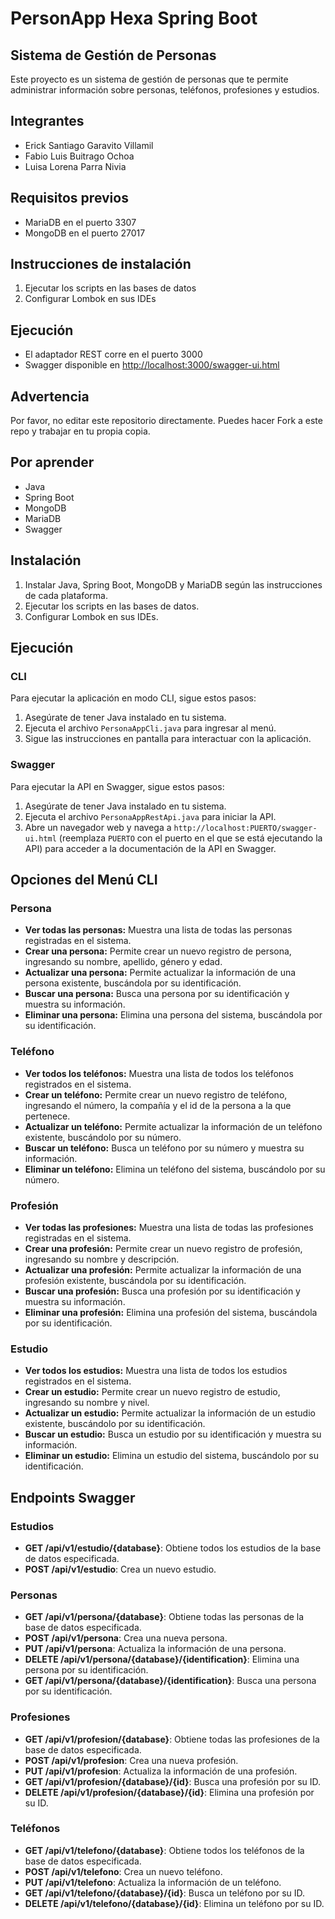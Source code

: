 # PersonApp Hexa Spring Boot
## Sistema de Gestión de Personas

Este proyecto es un sistema de gestión de personas que te permite administrar información sobre personas, teléfonos, profesiones y estudios.

## Integrantes

- Erick Santiago Garavito Villamil
- Fabio Luis Buitrago Ochoa
- Luisa Lorena Parra Nivia

## Requisitos previos

- MariaDB en el puerto 3307
- MongoDB en el puerto 27017

## Instrucciones de instalación

1. Ejecutar los scripts en las bases de datos
2. Configurar Lombok en sus IDEs

## Ejecución

- El adaptador REST corre en el puerto 3000
- Swagger disponible en [http://localhost:3000/swagger-ui.html](http://localhost:3000/swagger-ui.html)

## Advertencia

Por favor, no editar este repositorio directamente. Puedes hacer Fork a este repo y trabajar en tu propia copia.

## Por aprender

- Java
- Spring Boot
- MongoDB
- MariaDB
- Swagger

## Instalación

1. Instalar Java, Spring Boot, MongoDB y MariaDB según las instrucciones de cada plataforma.
2. Ejecutar los scripts en las bases de datos.
3. Configurar Lombok en sus IDEs.

## Ejecución

### CLI

Para ejecutar la aplicación en modo CLI, sigue estos pasos:

1. Asegúrate de tener Java instalado en tu sistema.
2. Ejecuta el archivo `PersonaAppCli.java` para ingresar al menú.
3. Sigue las instrucciones en pantalla para interactuar con la aplicación.

### Swagger

Para ejecutar la API en Swagger, sigue estos pasos:

1. Asegúrate de tener Java instalado en tu sistema.
2. Ejecuta el archivo `PersonaAppRestApi.java` para iniciar la API.
3. Abre un navegador web y navega a `http://localhost:PUERTO/swagger-ui.html` (reemplaza `PUERTO` con el puerto en el que se está ejecutando la API) para acceder a la documentación de la API en Swagger.

## Opciones del Menú CLI

### Persona

- **Ver todas las personas:** Muestra una lista de todas las personas registradas en el sistema.
- **Crear una persona:** Permite crear un nuevo registro de persona, ingresando su nombre, apellido, género y edad.
- **Actualizar una persona:** Permite actualizar la información de una persona existente, buscándola por su identificación.
- **Buscar una persona:** Busca una persona por su identificación y muestra su información.
- **Eliminar una persona:** Elimina una persona del sistema, buscándola por su identificación.

### Teléfono

- **Ver todos los teléfonos:** Muestra una lista de todos los teléfonos registrados en el sistema.
- **Crear un teléfono:** Permite crear un nuevo registro de teléfono, ingresando el número, la compañía y el id de la persona a la que pertenece.
- **Actualizar un teléfono:** Permite actualizar la información de un teléfono existente, buscándolo por su número.
- **Buscar un teléfono:** Busca un teléfono por su número y muestra su información.
- **Eliminar un teléfono:** Elimina un teléfono del sistema, buscándolo por su número.

### Profesión

- **Ver todas las profesiones:** Muestra una lista de todas las profesiones registradas en el sistema.
- **Crear una profesión:** Permite crear un nuevo registro de profesión, ingresando su nombre y descripción.
- **Actualizar una profesión:** Permite actualizar la información de una profesión existente, buscándola por su identificación.
- **Buscar una profesión:** Busca una profesión por su identificación y muestra su información.
- **Eliminar una profesión:** Elimina una profesión del sistema, buscándola por su identificación.

### Estudio

- **Ver todos los estudios:** Muestra una lista de todos los estudios registrados en el sistema.
- **Crear un estudio:** Permite crear un nuevo registro de estudio, ingresando su nombre y nivel.
- **Actualizar un estudio:** Permite actualizar la información de un estudio existente, buscándolo por su identificación.
- **Buscar un estudio:** Busca un estudio por su identificación y muestra su información.
- **Eliminar un estudio:** Elimina un estudio del sistema, buscándolo por su identificación.

## Endpoints Swagger

### Estudios

- **GET /api/v1/estudio/{database}**: Obtiene todos los estudios de la base de datos especificada.
- **POST /api/v1/estudio**: Crea un nuevo estudio.

### Personas

- **GET /api/v1/persona/{database}**: Obtiene todas las personas de la base de datos especificada.
- **POST /api/v1/persona**: Crea una nueva persona.
- **PUT /api/v1/persona**: Actualiza la información de una persona.
- **DELETE /api/v1/persona/{database}/{identification}**: Elimina una persona por su identificación.
- **GET /api/v1/persona/{database}/{identification}**: Busca una persona por su identificación.

### Profesiones

- **GET /api/v1/profesion/{database}**: Obtiene todas las profesiones de la base de datos especificada.
- **POST /api/v1/profesion**: Crea una nueva profesión.
- **PUT /api/v1/profesion**: Actualiza la información de una profesión.
- **GET /api/v1/profesion/{database}/{id}**: Busca una profesión por su ID.
- **DELETE /api/v1/profesion/{database}/{id}**: Elimina una profesión por su ID.

### Teléfonos

- **GET /api/v1/telefono/{database}**: Obtiene todos los teléfonos de la base de datos especificada.
- **POST /api/v1/telefono**: Crea un nuevo teléfono.
- **PUT /api/v1/telefono**: Actualiza la información de un teléfono.
- **GET /api/v1/telefono/{database}/{id}**: Busca un teléfono por su ID.
- **DELETE /api/v1/telefono/{database}/{id}**: Elimina un teléfono por su ID.


